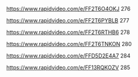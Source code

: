 https://www.rapidvideo.com/e/FF2T6O4OKJ 276

https://www.rapidvideo.com/e/FF2T6PYBLB 277

https://www.rapidvideo.com/e/FF2T6RTHB6 278

https://www.rapidvideo.com/e/FF2T6TNKON 280

https://www.rapidvideo.com/e/FFD5D2E4A7 284

https://www.rapidvideo.com/e/FF13RQKOZV 285
